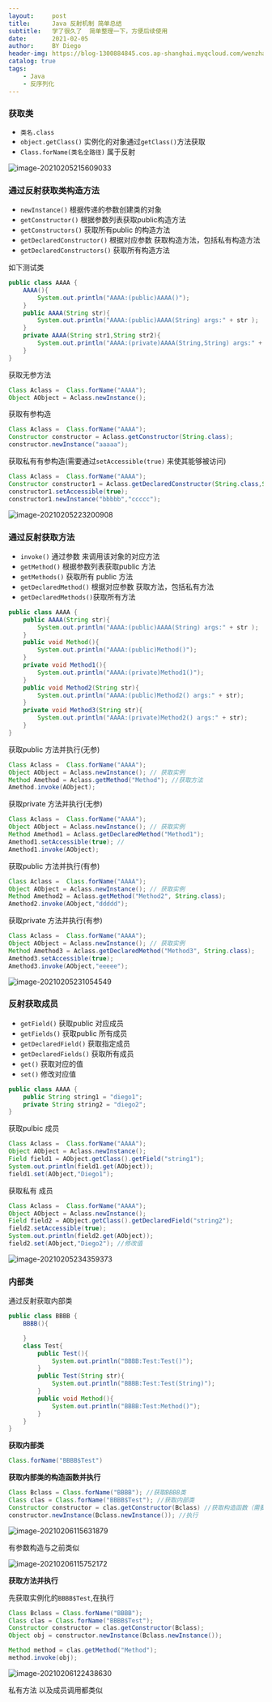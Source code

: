 ```yaml
---
layout:     post
title:      Java 反射机制 简单总结
subtitle:   学了很久了  简单整理一下，方便后续使用
date:       2021-02-05
author:     BY Diego
header-img: https://blog-1300884845.cos.ap-shanghai.myqcloud.com/wenzhang/87180953_p0.jpg
catalog: true
tags:
    - Java
    - 反序列化
---
```


### 获取类

* `类名.class`
* `object.getClass()` 实例化的对象通过`getClass()`方法获取
*  `Class.forName(类名全路径)`  属于反射

![image-20210205215609033](https://blog-1300884845.cos.ap-shanghai.myqcloud.com/wenzhang/image-20210205215609033.png)



### 通过反射获取类构造方法

* `newInstance()`  根据传递的参数创建类的对象
* `getConstructor()`  根据参数列表获取public构造方法
* `getConstructors()` 获取所有public 的构造方法
* `getDeclaredConstructor()` 根据对应参数 获取构造方法，包括私有构造方法
* `getDeclaredConstructors()` 获取所有构造方法

如下测试类

```java
public class AAAA {
    AAAA(){
        System.out.println("AAAA:(public)AAAA()");
    }
  	public AAAA(String str){
        System.out.println("AAAA:(public)AAAA(String) args:" + str );
    }
    private AAAA(String str1,String str2){
        System.out.println("AAAA:(private)AAAA(String,String) args:" + str1 + "," + str2);
    }
}
```



获取无参方法

```java
Class Aclass =  Class.forName("AAAA");
Object AObject = Aclass.newInstance();
```



获取有参构造

```java
Class Aclass =  Class.forName("AAAA");
Constructor constructor = Aclass.getConstructor(String.class);
constructor.newInstance("aaaaa");
```



获取私有有参构造(需要通过`setAccessible(true)` 来使其能够被访问)

```java
Class Aclass =  Class.forName("AAAA");
Constructor constructor1 = Aclass.getDeclaredConstructor(String.class,String.class);
constructor1.setAccessible(true);
constructor1.newInstance("bbbbb","ccccc");
```



![image-20210205223200908](https://blog-1300884845.cos.ap-shanghai.myqcloud.com/wenzhang/image-20210205223200908.png)



### 通过反射获取方法

* `invoke()`  通过参数 来调用该对象的对应方法
* `getMethod()` 根据参数列表获取public 方法
* `getMethods()`   获取所有 public 方法
* `getDeclaredMethod()` 根据对应参数 获取方法，包括私有方法
* `getDeclaredMethods()`获取所有方法

```java
public class AAAA {
    public AAAA(String str){
        System.out.println("AAAA:(public)AAAA(String) args:" + str );
    }
    public void Method(){
        System.out.println("AAAA:(public)Method()");
    }
    private void Method1(){
        System.out.println("AAAA:(private)Method1()");
    }
    public void Method2(String str){
        System.out.println("AAAA:(public)Method2() args:" + str);
    }
    private void Method3(String str){
        System.out.println("AAAA:(private)Method2() args:" + str);
    }
}
```



获取public 方法并执行(无参)

```java
Class Aclass =  Class.forName("AAAA");
Object AObject = Aclass.newInstance(); // 获取实例 
Method Amethod = Aclass.getMethod("Method"); //获取方法
Amethod.invoke(AObject);
```



获取private 方法并执行(无参)

```java
Class Aclass =  Class.forName("AAAA");
Object AObject = Aclass.newInstance(); // 获取实例 
Method Amethod1 = Aclass.getDeclaredMethod("Method1");
Amethod1.setAccessible(true); //
Amethod1.invoke(AObject);
```



获取public 方法并执行(有参)

```java
Class Aclass =  Class.forName("AAAA");
Object AObject = Aclass.newInstance(); // 获取实例 
Method Amethod2 = Aclass.getMethod("Method2", String.class);
Amethod2.invoke(AObject,"ddddd");
```



获取private 方法并执行(有参)

```java
Class Aclass =  Class.forName("AAAA");
Object AObject = Aclass.newInstance(); // 获取实例 
Method Amethod3 = Aclass.getDeclaredMethod("Method3", String.class);
Amethod3.setAccessible(true);
Amethod3.invoke(AObject,"eeeee");
```



![image-20210205231054549](https://blog-1300884845.cos.ap-shanghai.myqcloud.com/wenzhang/image-20210205231054549.png)



### 反射获取成员

* `getField()` 获取public 对应成员
* `getFields()` 获取public 所有成员
* `getDeclaredField()` 获取指定成员
* `getDeclaredFields()`  获取所有成员
* `get()` 获取对应的值
* `set()` 修改对应值



```java
public class AAAA {
    public String string1 = "diego1";
    private String string2 = "diego2";
}
```



获取pulbic 成员

```java
Class Aclass =  Class.forName("AAAA");
Object AObject = Aclass.newInstance();
Field field1 = AObject.getClass().getField("string1");
System.out.println(field1.get(AObject));
field1.set(AObject,"Diego1");
```





获取私有 成员

```java
Class Aclass =  Class.forName("AAAA");
Object AObject = Aclass.newInstance();
Field field2 = AObject.getClass().getDeclaredField("string2");
field2.setAccessible(true);
System.out.println(field2.get(AObject));
field2.set(AObject,"Diego2"); //修改值
```

![image-20210205234359373](https://blog-1300884845.cos.ap-shanghai.myqcloud.com/wenzhang/image-20210205234359373.png)

### 内部类

通过反射获取内部类

```java
public class BBBB {
    BBBB(){

    }
    class Test{
        public Test(){
            System.out.println("BBBB:Test:Test()");
        }
        public Test(String str){
            System.out.println("BBBB:Test:Test(String)");
        }
        public void Method(){
            System.out.println("BBBB:Test:Method()");
        }
    }
}

```



**获取内部类**

```java
Class.forName("BBBB$Test")
```



**获取内部类的构造函数并执行**

```java
Class Bclass = Class.forName("BBBB"); //获取BBBB类
Class clas = Class.forName("BBBB$Test"); //获取内部类
Constructor constructor = clas.getConstructor(Bclass) //获取构造函数（需要有Bclass 否则找不到）
constructor.newInstance(Bclass.newInstance()); //执行
```

![image-20210206115631879](https://blog-1300884845.cos.ap-shanghai.myqcloud.com/wenzhang/image-20210206115631879.png)



有参数构造与之前类似

![image-20210206115752172](https://blog-1300884845.cos.ap-shanghai.myqcloud.com/wenzhang/image-20210206115752172.png)





**获取方法并执行**



先获取实例化的`BBBB$Test`,在执行

```java
Class Bclass = Class.forName("BBBB");
Class clas = Class.forName("BBBB$Test");
Constructor constructor = clas.getConstructor(Bclass);
Object obj = constructor.newInstance(Bclass.newInstance());

Method method = clas.getMethod("Method");
method.invoke(obj);
```



![image-20210206122438630](https://blog-1300884845.cos.ap-shanghai.myqcloud.com/wenzhang/image-20210206122438630.png)



私有方法 以及成员调用都类似
